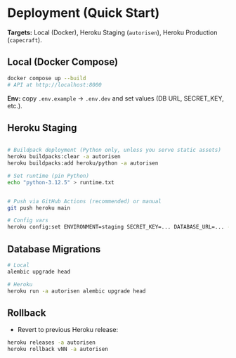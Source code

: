 # Deployment (Quick Start)
**Targets:** Local (Docker), Heroku Staging (`autorisen`), Heroku Production (`capecraft`).

## Local (Docker Compose)
```bash
docker compose up --build
# API at http://localhost:8000
```
**Env:** copy `.env.example` → `.env.dev` and set values (DB URL, SECRET_KEY, etc.).

## Heroku Staging
```bash

# Buildpack deployment (Python only, unless you serve static assets)
heroku buildpacks:clear -a autorisen
heroku buildpacks:add heroku/python -a autorisen

# Set runtime (pin Python)
echo "python-3.12.5" > runtime.txt


# Push via GitHub Actions (recommended) or manual
git push heroku main

# Config vars
heroku config:set ENVIRONMENT=staging SECRET_KEY=... DATABASE_URL=... -a autorisen
```

## Database Migrations
```bash
# Local
alembic upgrade head

# Heroku
heroku run -a autorisen alembic upgrade head
```

## Rollback
- Revert to previous Heroku release:
```bash
heroku releases -a autorisen
heroku rollback vNN -a autorisen
```
